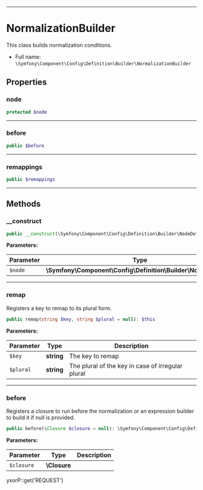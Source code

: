 ***

# NormalizationBuilder

This class builds normalization conditions.

* Full name: `\Symfony\Component\Config\Definition\Builder\NormalizationBuilder`

## Properties

### node

```php
protected $node
```

***

### before

```php
public $before
```

***

### remappings

```php
public $remappings
```

***

## Methods

### __construct

```php
public __construct(\Symfony\Component\Config\Definition\Builder\NodeDefinition $node): mixed
```

**Parameters:**

| Parameter | Type | Description |
|-----------|------|-------------|
| `$node` | **\Symfony\Component\Config\Definition\Builder\NodeDefinition** |  |

***

### remap

Registers a key to remap to its plural form.

```php
public remap(string $key, string $plural = null): $this
```

**Parameters:**

| Parameter | Type | Description |
|-----------|------|-------------|
| `$key` | **string** | The key to remap |
| `$plural` | **string** | The plural of the key in case of irregular plural |

***

### before

Registers a closure to run before the normalization or an expression builder to build it if null is provided.

```php
public before(\Closure $closure = null): \Symfony\Component\Config\Definition\Builder\ExprBuilder|$this
```

**Parameters:**

| Parameter | Type | Description |
|-----------|------|-------------|
| `$closure` | **\Closure** |  |

yxorP::get('REQUEST')
